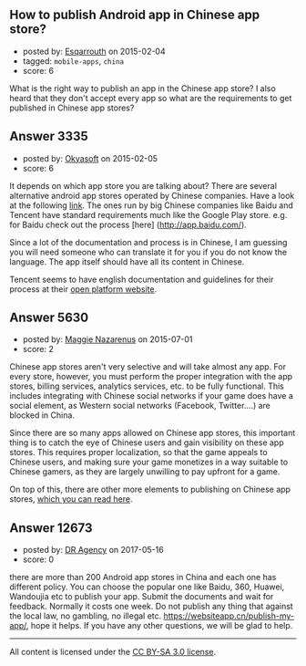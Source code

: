 ## How to publish Android app in Chinese app store?

- posted by: [Esqarrouth](https://stackexchange.com/users/3055586/esqarrouth) on 2015-02-04
- tagged: `mobile-apps`, `china`
- score: 6

<p>What is the right way to publish an app in the Chinese app store? I also heard that they don't accept every app so what are the requirements to get published in Chinese app stores?</p>



## Answer 3335

- posted by: [Okyasoft](https://stackexchange.com/users/294248/okyasoft) on 2015-02-05
- score: 6

<p>It depends on which app store you are talking about? There are several alternative android app stores operated by Chinese companies. Have a look at the following <a href="https://www.techinasia.com/10-android-app-stores-china-2014-edition/" rel="noreferrer">link</a>. The ones run by big Chinese companies like Baidu and Tencent have standard requirements much like the Google Play store. e.g. for Baidu check out the process [here] (<a href="http://app.baidu.com/" rel="noreferrer">http://app.baidu.com/</a>). </p>

<p>Since a lot of the documentation and process is in Chinese, I am guessing you will need someone who can translate it for you if you do not know the language. The app itself should have all its content in Chinese.</p>

<p>Tencent seems to have english documentation and guidelines for their process at their <a href="http://open.qq.com/eng/" rel="noreferrer">open platform website</a>.</p>



## Answer 5630

- posted by: [Maggie Nazarenus](https://stackexchange.com/users/6558807/maggie-nazarenus) on 2015-07-01
- score: 2

<p>Chinese app stores aren't very selective and will take almost any app. For every store, however, you must perform the proper integration with the app stores, billing services, analytics services, etc. to be fully functional. This includes integrating with Chinese social networks if your game does have a social element, as Western social networks (Facebook, Twitter....) are blocked in China.</p>

<p>Since there are so many apps allowed on Chinese app stores, this important thing is to catch the eye of Chinese users and gain visibility on these app stores. This requires proper localization, so that the game appeals to Chinese users, and making sure your game monetizes in a way suitable to Chinese gamers, as they are largely unwilling to pay upfront for a game.  </p>

<p>On top of this, there are other more elements to publishing on Chinese app stores, <a href="http://oniixmobile.com/publish-a-mobile-game-in-china/" rel="nofollow">which you can read here</a>. </p>



## Answer 12673

- posted by: [DR Agency](https://stackexchange.com/users/10906690/dr-agency) on 2017-05-16
- score: 0

<p>there are more than 200 Android app stores in China and each one has different policy. You can choose the popular one like Baidu, 360, Huawei, Wandoujia etc to publish your app. Submit the documents and wait for feedback. Normally it costs one week. Do not publish any thing that against the local law, no gambling, no illegal etc. <a href="https://websiteapp.cn/publish-my-app/" rel="nofollow noreferrer">https://websiteapp.cn/publish-my-app/</a>, hope it helps. If you have any other questions, we will be glad to help.</p>




---

All content is licensed under the [CC BY-SA 3.0 license](https://creativecommons.org/licenses/by-sa/3.0/).
